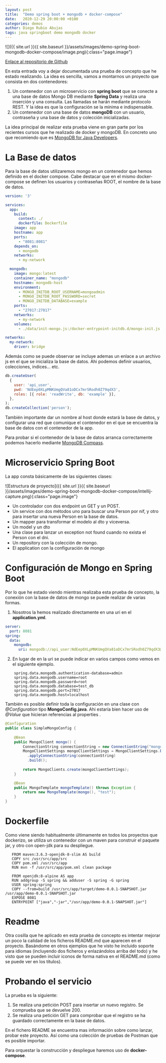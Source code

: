 ```yaml
---
layout: post
title:  "Demo spring boot + mongodb + docker-compose"
date:   2020-12-29 20:00:00 +0100
categories: demos
author: Diego Rubio Abujas
tags: java springboot demo mongodb docker
---
```


![]({{ site.url }}{{ site.baseurl }}/assets/images/demo-spring-boot-mongodb-docker-compose/image.png){:class="page.image"}

[Enlace al repositorio de Github][repo-github]

En esta entrada voy a dejar documentada una prueba de concepto que he estado realizando. La idea es sencilla, vamos a montarnos un proyecto que consista en dos contenedores:

1. Un contenedor con un microservicio con **spring boot** que se conecte a una base de datos Mongo DB mediante **Spring Data** y realiza una inserción y una consulta. Las llamadas se harán mediante protocolo REST. Y la idea es que la configuración se la mínima e indispensable.
2. Un contenedor con una base de datos **mongoDB** con un usuario, contraseña y una base de datos y colección inicializadas.

La idea principal de realizar esta prueba viene en gran parte por los recientes cursos que he realizado de docker y mongoDB. En concreto uno que recomiendo que es  [MongoDB for Java Developers](https://university.mongodb.com/courses/M220J/about).

# La Base de datos

Para la base de datos utilizaremos mongo en un contenedor que hemos definido en el docker compose. Cabe destacar que en el mismo docker-compose se definen los usuarios y contraseñas ROOT, el nombre de la base de datos.

```yaml
version: '3'

services:
  app:
    build:
      context: ./
      dockerfile: Dockerfile
    image: app
    hostname: app
    ports:
      - "8081:8081"
    depends_on:
      - mongodb
    networks:
      - my-network

  mongodb:
    image: mongo:latest
    container_name: "mongodb"
    hostname: mongodb-host
    environment:
      - MONGO_INITDB_ROOT_USERNAME=mongoadmin
      - MONGO_INITDB_ROOT_PASSWORD=secret
      - MONGO_INITDB_DATABASE=example
    ports:
      - "27017:27017"
    networks:
      - my-network
    volumes:
      - ./data/init-mongo.js:/docker-entrypoint-initdb.d/mongo-init.js:ro

networks:
  my-network:
    driver: bridge
```

Además como se puede observar se incluye ademas un enlace a un archivo js en el que se inicializa la base de datos. Ahi podemos definir usuarios, colecciones, indices... etc. 

```javascript
db.createUser(
  {
    user: 'api_user',
    pwd: 'NdEep0XLpMNKUmgQVa81oDCx7mrSRodh0Z79qdX3',
    roles: [{ role: 'readWrite', db: 'example' }],
  },
);
db.createCollection('person');

```

También importante dar un nombre al host donde estará la base de datos, y configurar una red que comunique el contenedor en el que se encuentra la base de datos con el contenedor de la app. 

Para probar si el contenedor de la base de datos arranca correctamente podemos hacerlo mediante [MongoDB Compass](https://www.mongodb.com/products/compass).

# Microservicio Spring Boot

La app consta básicamente de las siguientes clases:

![Estructura de proyecto]({{ site.url }}{{ site.baseurl }}/assets/images/demo-spring-boot-mongodb-docker-compose/intellij-capture.png){:class="page.image"}

- Un controlador con dos endpoint un GET y un POST.
- Un service con dos métodos uno para buscar una Person por nif, y otro para insertar una nueva Person en la base de datos.
- Un mapper para transformar el modelo al dto y viceversa.
- Un model y un dto
- Una clase para lanzar un exception not found cuando no exista el Person con el dni.
- Un repository con la colección de mongo.
- El application con la configuración de mongo

# Configuración de Mongo en Spring Boot
Por lo que he estado viendo mientras realizaba esta prueba de concepto, la conexión con la base de datos de mongo se puede realizar de varias formas.

1. Nosotros la hemos realizado directamente en una uri en el **application.yml**.

```yaml
server:
  port: 8081
spring:
  data:
    mongodb:
      uri: mongodb://api_user:NdEep0XLpMNKUmgQVa81oDCx7mrSRodh0Z79qdX3@mongodb-host:27017/example
```

2. En lugar de en la uri se puede indicar en varios campos como vemos en el siguiente ejemplo.

```
    spring.data.mongodb.authentication-database=admin
    spring.data.mongodb.username=root
    spring.data.mongodb.password=root
    spring.data.mongodb.database=test_db
    spring.data.mongodb.port=27017
    spring.data.mongodb.host=localhost
```

También es posible definir toda la configuración en una clase con *@Configuration*  tipo **MongoConfig.java**. Ahi estaría bien hacer uso de *@Value* que hicieran referencias al properties .

```java
@Configuration
public class SimpleMongoConfig {
 
    @Bean
    public MongoClient mongo() {
        ConnectionString connectionString = new ConnectionString("mongodb://localhost:27017/test");
        MongoClientSettings mongoClientSettings = MongoClientSettings.builder()
          .applyConnectionString(connectionString)
          .build();
        
        return MongoClients.create(mongoClientSettings);
    }

    @Bean
    public MongoTemplate mongoTemplate() throws Exception {
        return new MongoTemplate(mongo(), "test");
    }
}
```

# Dockerfile
 Como viene siendo habitualmente últimamente en todos los proyectos que dockerizo, se utiliza un contenedor con un maven para construir el paquete jar, y otro con open-jdk para su despliegue.

 ```
    FROM maven:3.6.3-openjdk-8-slim AS build
    COPY src /usr/src/app/src
    COPY pom.xml /usr/src/app
    RUN mvn -f /usr/src/app/pom.xml clean package

    FROM openjdk:8-alpine AS app
    RUN addgroup -S spring && adduser -S spring -G spring
    USER spring:spring
    COPY --from=build /usr/src/app/target/demo-0.0.1-SNAPSHOT.jar /usr/app/demo-0.0.1-SNAPSHOT.jar
    EXPOSE 8081
    ENTRYPOINT ["java","-jar","/usr/app/demo-0.0.1-SNAPSHOT.jar"]

 ```

# Readme
 Otra cosilla que he aplicado en esta prueba de concepto es intentar mejorar un poco la calidad de los ficheros README.md que aparecen en el proyecto. Basándome en otros ejemplos que he visto he incluido soporte para idiomas (incluyendo dos ficheros y enlazándolos arriba del todo) y he visto que se pueden incluir iconos de forma nativa en el README.md (como se puede ver en los títulos).

# Probando el servicio
La prueba es la siguiente:

1. Se realiza una petición POST para insertar un nuevo registro. Se comprueba que se devuelve 200.
2. Se realiza una petición GET para comprobar que el registro se ha guardado correctamente en la base de datos.

En el fichero README se encuentra mas información sobre como lanzar, probar este proyecto. Así como una colección de pruebas de Postman que es posible importar. 



Para orquestar la construcción y despliegue haremos uso de **docker-compose**. 


[repo-github]: https://github.com/drubioa/demo-mongo-springboot